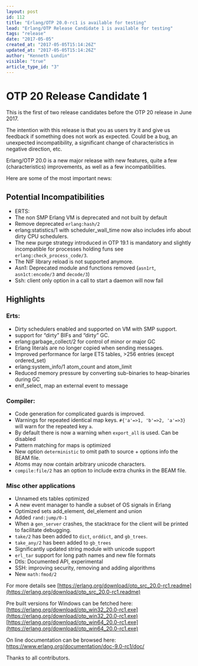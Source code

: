 ```yaml
---
layout: post
id: 112
title: "Erlang/OTP 20.0-rc1 is available for testing"
lead: "Erlang/OTP Release Candidate 1 is available for testing"
tags: "release"
date: "2017-05-05"
created_at: "2017-05-05T15:14:26Z"
updated_at: "2017-05-05T15:14:26Z"
author: "Kenneth Lundin"
visible: "true"
article_type_id: "3"
---
```


# OTP 20 Release Candidate 1

This is the first of two release candidates before the OTP 20 release in June 2017.

The intention with this release is that you as users try it and give us feedback if something does not work as expected. Could be a bug, an unexpected incompatibility, a significant change of characteristics in negative direction, etc.

Erlang/OTP 20.0 is a new major release with new features, quite a few (characteristics) improvements, as well as a few incompatibilities.
 

Here are some of the most important news:

## Potential Incompatibilities
* ERTS:
* The non SMP Erlang VM is deprecated and not built by default
* Remove deprecated `erlang:hash/2`
* erlang:statistics/1 with scheduler_wall_time now also includes info about dirty CPU schedulers.
* The new purge strategy introduced in OTP 19.1 is mandatory and slightly incompatible for processes holding funs
 see `erlang:check_process_code/3`.
* The NIF library reload is not supported anymore.
* Asn1: Deprecated module and functions removed (`asn1rt`, `asn1ct:encode/3` and `decode/3`)
* Ssh: client only option in a call to start a daemon will now fail

## Highlights

### Erts:
* Dirty schedulers enabled and supported on VM with SMP support.
* support for “dirty” BIFs and “dirty” GC.
* erlang:garbage_collect/2 for control of minor or major GC
* Erlang literals are no longer copied when sending messages.
* Improved performance for large ETS tables, >256 entries (except ordered_set)
* erlang:system_info/1 atom_count and atom_limit
* Reduced memory pressure by converting sub-binaries to heap-binaries during GC
* enif_select, map an external event to message

### Compiler:
* Code generation for complicated guards is improved.
* Warnings for repeated identical map keys. `#{'a'=>1, 'b'=>2, 'a'=>3}` will warn for the repeated key `a`.
* By default there is now a warning when `export_all` is used. Can be disabled
* Pattern matching for maps is optimized
* New option `deterministic` to omit path to source + options info the BEAM file.
* Atoms may now contain arbitrary unicode characters.
* `compile:file/2` has an option to include extra chunks in the BEAM file.

### Misc other applications
* Unnamed ets tables optimized
* A new event manager to handle a subset of OS signals in Erlang
* Optimized sets add_element, del_element and union
* Added `rand:jump/0-1`
* When a `gen_server` crashes, the stacktrace for the client will be printed to facilitate debugging.
* `take/2` has been added to `dict`, `orddict`, and `gb_trees`.
* `take_any/2` has been added to `gb_trees`
* Significantly updated string module with unicode support
* `erl_tar` support for long path names and new file formats
* Dtls: Documented API, experimental
* SSH: improving security, removing and adding algorithms
* New `math:fmod/2`

For more details see
[https://erlang.org/download/otp_src_20.0-rc1.readme](https://erlang.org/download/otp_src_20.0-rc1.readme)

Pre built versions for Windows can be fetched here:
[https://erlang.org/download/otp_win32_20.0-rc1.exe](https://erlang.org/download/otp_win32_20.0-rc1.exe)
[https://erlang.org/download/otp_win64_20.0-rc1.exe](https://erlang.org/download/otp_win64_20.0-rc1.exe)

On line documentation can be browsed here:
<https://www.erlang.org/documentation/doc-9.0-rc1/doc/>

Thanks to all contributors.
